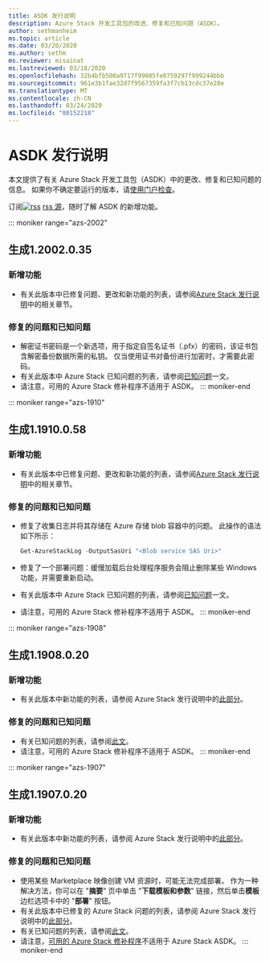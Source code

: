 ```yaml
---
title: ASDK 发行说明
description: Azure Stack 开发工具包的改进、修复和已知问题（ASDK）。
author: sethmanheim
ms.topic: article
ms.date: 03/20/2020
ms.author: sethm
ms.reviewer: misainat
ms.lastreviewed: 03/18/2020
ms.openlocfilehash: 32b4bfb500a9717f99085fe0759297f999244bbb
ms.sourcegitcommit: 961e3b1fae32d7f9567359fa3f7cb13cdc37e28e
ms.translationtype: MT
ms.contentlocale: zh-CN
ms.lasthandoff: 03/24/2020
ms.locfileid: "80152218"
---
```

# <a name="asdk-release-notes"></a>ASDK 发行说明

本文提供了有关 Azure Stack 开发工具包（ASDK）中的更改、修复和已知问题的信息。 如果你不确定要运行的版本，请[使用门户检查](../operator/azure-stack-updates.md)。

订阅[![rss](./media/asdk-release-notes/feed-icon-14x14.png)](https://docs.microsoft.com/api/search/rss?search=Azure+Stack+Development+Kit+release+notes&locale=en-us#) [rss 源](https://docs.microsoft.com/api/search/rss?search=Azure+Stack+Development+Kit+release+notes&locale=en-us#)，随时了解 ASDK 的新增功能。

::: moniker range="azs-2002"
## <a name="build-12002035"></a>生成1.2002.0.35

### <a name="new-features"></a>新增功能

- 有关此版本中已修复问题、更改和新功能的列表，请参阅[Azure Stack 发行说明](../operator/release-notes.md)中的相关章节。

### <a name="fixed-and-known-issues"></a>修复的问题和已知问题

- 解密证书密码是一个新选项，用于指定自签名证书（.pfx）的密码，该证书包含解密备份数据所需的私钥。 仅当使用证书对备份进行加密时，才需要此密码。
- 有关此版本中 Azure Stack 已知问题的列表，请参阅[已知问题](../operator/known-issues.md)一文。
- 请注意，可用的 Azure Stack 修补程序不适用于 ASDK。
::: moniker-end

::: moniker range="azs-1910"
## <a name="build-11910058"></a>生成1.1910.0.58

### <a name="new-features"></a>新增功能

- 有关此版本中已修复问题、更改和新功能的列表，请参阅[Azure Stack 发行说明](../operator/release-notes.md)中的相关章节。

### <a name="fixed-and-known-issues"></a>修复的问题和已知问题

- 修复了收集日志并将其存储在 Azure 存储 blob 容器中的问题。 此操作的语法如下所示：

  ```powershell
  Get-AzureStackLog -OutputSasUri "<Blob service SAS Uri>"
  ``` 

- 修复了一个部署问题：缓慢加载后台处理程序服务会阻止删除某些 Windows 功能，并需要重新启动。
- 有关此版本中 Azure Stack 已知问题的列表，请参阅[已知问题](../operator/known-issues.md)一文。
- 请注意，可用的 Azure Stack 修补程序不适用于 ASDK。
::: moniker-end

::: moniker range="azs-1908"
  
## <a name="build-11908020"></a>生成1.1908.0.20

### <a name="new-features"></a>新增功能

- 有关此版本中新功能的列表，请参阅 Azure Stack 发行说明中的[此部分](/azure-stack/operator/release-notes?view=azs-1908#whats-new-1)。

<!-- ### Changes -->

### <a name="fixed-and-known-issues"></a>修复的问题和已知问题

<!-- - For a list of Azure Stack issues fixed in this release, see [this section](/azure-stack/operator/release-notes?view=azs-1908#fixes-1) of the Azure Stack release notes. -->
- 有关已知问题的列表，请参阅[此文](/azure-stack/operator/known-issues?view=azs-1908)。
- 请注意，可用的 Azure Stack 修补程序不适用于 ASDK。
::: moniker-end

::: moniker range="azs-1907"
## <a name="build-11907020"></a>生成1.1907.0.20

### <a name="new-features"></a>新增功能

- 有关此版本中新功能的列表，请参阅 Azure Stack 发行说明中的[此部分](/azure-stack/operator/release-notes?view=azs-1907#whats-in-this-update)。

<!-- ### Changes -->

### <a name="fixed-and-known-issues"></a>修复的问题和已知问题

- 使用某些 Marketplace 映像创建 VM 资源时，可能无法完成部署。 作为一种解决方法，你可以在 "**摘要**" 页中单击 "**下载模板和参数**" 链接，然后单击**模板**边栏选项卡中的 "**部署**" 按钮。
- 有关此版本中已修复的 Azure Stack 问题的列表，请参阅 Azure Stack 发行说明中的[此部分](/azure-stack/operator/release-notes?view=azs-1907#fixes-2)。
- 有关已知问题的列表，请参阅[此文](/azure-stack/operator/known-issues?view=azs-1907)。
- 请注意，[可用的 Azure Stack 修补程序](/azure-stack/operator/release-notes?view=azs-1907#hotfixes-2)不适用于 Azure Stack ASDK。
::: moniker-end
